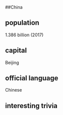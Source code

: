 ##China
## population

1.386 billion (2017)
## capital
Beijing

 
## official language

Chinese
## interesting trivia



